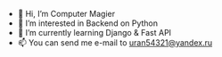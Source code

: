 - 👋 Hi, I’m Computer Magier
- 👀 I’m interested in Backend on Python
- 🌱 I’m currently learning Django & Fast API
- 📫 You can send me e-mail to uran54321@yandex.ru 

<!---
kotKolil/kotKolil is a ✨ special ✨ repository because its `README.md` (this file) appears on your GitHub profile.
You can click the Preview link to take a look at your changes.
--->
